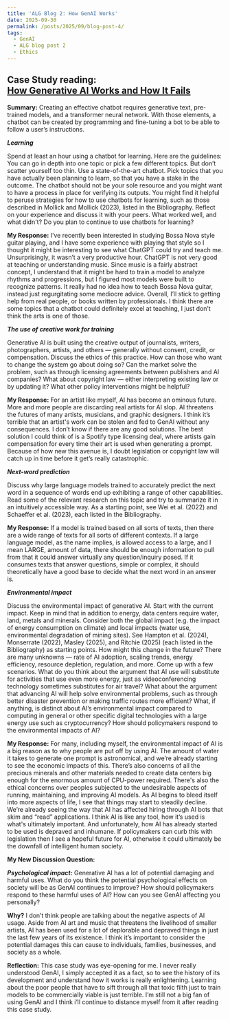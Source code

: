 ```yaml
---
title: 'ALG Blog 2: How GenAI Works'
date: 2025-09-30
permalink: /posts/2025/09/blog-post-4/
tags:
  - GenAI
  - ALG blog post 2
  - Ethics
---
```


**Case Study reading:**  
[How Generative AI Works and How It Fails](https://mit-serc.pubpub.org/pub/f3o5mpn6/release/1?readingCollection=3a6c54f1)
---

**Summary:**
Creating an effective chatbot requires generative text, pre-trained models, and a transformer neural network. With those elements, a chatbot can be created by programming and fine-tuning a bot to be able to follow a user’s instructions.

***Learning***

Spend at least an hour using a chatbot for learning. Here are the guidelines:
You can go in depth into one topic or pick a few different topics. But don’t scatter yourself too thin.
Use a state-of-the-art chatbot.
Pick topics that you have actually been planning to learn, so that you have a stake in the outcome.
The chatbot should not be your sole resource and you might want to have a process in place for verifying its outputs.
You might find it helpful to peruse strategies for how to use chatbots for learning, such as those described in Mollick and Mollick (2023), listed in the Bibliography.
Reflect on your experience and discuss it with your peers. What worked well, and what didn't? Do you plan to continue to use chatbots for learning?

**My Response:**
I’ve recently been interested in studying Bossa Nova style guitar playing, and I have some experience with playing that style so I thought it might be interesting to see what ChatGPT could try and teach me. Unsurprisingly, it wasn’t a very productive hour. ChatGPT is not very good at teaching or understanding music. Since music is a fairly abstract concept, I understand that it might be hard to train a model to analyze rhythms and progressions, but I figured most models were built to recognize patterns. It really had no idea how to teach Bossa Nova guitar, instead just regurgitating some mediocre advice. Overall, I’ll stick to getting help from real people, or books written by professionals. I think there are some topics that a chatbot could definitely excel at teaching, I just don’t think the arts is one of those.

***The use of creative work for training***

Generative AI is built using the creative output of journalists, writers, photographers, artists, and others — generally without consent, credit, or compensation. Discuss the ethics of this practice.
How can those who want to change the system go about doing so? Can the market solve the problem, such as through licensing agreements between publishers and AI companies? What about copyright law — either interpreting existing law or by updating it? What other policy interventions might be helpful?

**My Response:**
For an artist like myself, AI has become an ominous future. More and more people are discarding real artists for AI slop. AI threatens the futures of many artists, musicians, and graphic designers. I think it’s terrible that an artist's work can be stolen and fed to GenAI without any consequences. I don’t know if there are any good solutions. The best solution I could think of is a Spotify type licensing deal, where artists gain compensation for every time their art is used when generating a prompt. Because of how new this avenue is, I doubt legislation or copyright law will catch up in time before it get’s really catastrophic.

***Next-word prediction***

Discuss why large language models trained to accurately predict the next word in a sequence of words end up exhibiting a range of other capabilities. Read some of the relevant research on this topic and try to summarize it in an intuitively accessible way. As a starting point, see Wei et al. (2022) and Schaeffer et al. (2023), each listed in the Bibliography.

**My Response:**
If a model is trained based on all sorts of texts, then there are a wide range of texts for all sorts of different contexts. If a large language model, as the name implies, is allowed access to a large, and I mean LARGE, amount of data, there should be enough information to pull from that it could answer virtually any question/inquiry posed. If it consumes texts that answer questions, simple or complex, it should theoretically have a good base to decide what the next word in an answer is.

***Environmental impact***

Discuss the environmental impact of generative AI.
Start with the current impact. Keep in mind that in addition to energy, data centers require water, land, metals and minerals. Consider both the global impact (e.g. the impact of energy consumption on climate) and local impacts (water use, environmental degradation of mining sites). See Hampton et al. (2024), Monserrate (2022), Masley (2025), and Ritchie (2025) (each listed in the Bibliography) as starting points.
How might this change in the future? There are many unknowns — rate of AI adoption, scaling trends, energy efficiency, resource depletion, regulation, and more. Come up with a few scenarios.
What do you think about the argument that AI use will substitute for activities that use even more energy, just as videoconferencing technology sometimes substitutes for air travel? What about the argument that advancing AI will help solve environmental problems, such as through better disaster prevention or making traffic routes more efficient?
What, if anything, is distinct about AI’s environmental impact compared to computing in general or other specific digital technologies with a large energy use such as cryptocurrency?
How should policymakers respond to the environmental impacts of AI?

**My Response:**
For many, including myself, the environmental impact of AI is a big reason as to why people are put off by using AI. The amount of water it takes to generate one prompt is astronomical, and we’re already starting to see the economic impacts of this. There’s also concerns of all the precious minerals and other materials needed to create data centers big enough for the enormous amount of CPU-power required. There's also the ethical concerns over peoples subjected to the undesirable aspects of running, maintaining, and improving AI models. As AI begins to bleed itself into more aspects of life, I see that things may start to steadily decline. We’re already seeing the way that AI has affected hiring through AI bots that skim and “read” applications. I think AI is like any tool, how it’s used is what's ultimately important. And unfortunately, how AI has already started to be used is depraved and inhumane. If policymakers can curb this with legislation then I see a hopeful future for AI, otherwise it could ultimately be the downfall of intelligent human society.

**My New Discussion Question:**

***Psychological impact:***
Generative AI has a lot of potential damaging and harmful uses. What do you think the potential psychological effects on society will be as GenAI continues to improve? How should policymakers respond to these harmful uses of AI? How can you see GenAI affecting you personally?

**Why?**
I don’t think people are talking about the negative aspects of AI usage. Aside from AI art and music that threatens the livelihood of smaller artists, AI has been used for a lot of deplorable and depraved things in just the last few years of its existence. I think it’s important to consider the potential damages this can cause to individuals, families, businesses, and society as a whole.

**Reflection:**
This case study was eye-opening for me. I never really understood GenAI, I simply accepted it as a fact, so to see the history of its development and understand how it works is really enlightening. Learning about the poor people that have to sift through all that toxic filth just to train models to be commercially viable is just terrible. I’m still not a big fan of using GenAI and I think i’ll continue to distance myself from it after reading this case study.
